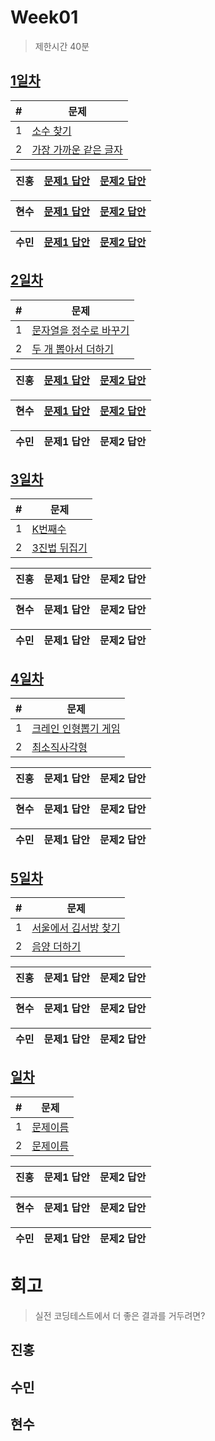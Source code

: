 # Week01

> 제한시간 40분

## [1일차](Day1)

| #   | 문제                                                                                      |
| --- | ----------------------------------------------------------------------------------------- |
| 1   | [소수 찾기](https://school.programmers.co.kr/learn/courses/30/lessons/12921)              |
| 2   | [가장 가까운 같은 글자](https://school.programmers.co.kr/learn/courses/30/lessons/142086) |

| **진홍** | [문제1 답안](Day1/kjh1.kt) | [문제2 답안](Day1/kjh.kt) |
| ------ | ---------- | ---------- |

| **현수** | [문제1 답안](Day1/hhs/1.java) | [문제2 답안](Day1/hhs/2.java) |
| ------ | ---------- | ---------- |
 
| **수민** | [문제1 답안](Day1/ysm1.java) | [문제2 답안](Day1/ysm2.java) |
| ------ | ---------- | ---------- |

<!-- 불참 시 작성 -->
<!--
> 홍길동 불참 (컨디션 난조)
-->

## [2일차](Day2)

| #   | 문제                                                                                      |
| --- | ----------------------------------------------------------------------------------------- |
| 1   | [문자열을 정수로 바꾸기](https://school.programmers.co.kr/learn/courses/30/lessons/12925) |
| 2   | [두 개 뽑아서 더하기](https://school.programmers.co.kr/learn/courses/30/lessons/68644)    |

| **진홍** | [문제1 답안](Day2/kjh1.kt) | [문제2 답안](Day2/kjh2.kt) |
| ------ | ---------- | ---------- |

| **현수** | [문제1 답안](Day2/hhs/1.java) | [문제2 답안](Day2/hhs/2.java) |
| ------ | ---------- | ---------- |

| **수민** | 문제1 답안 | 문제2 답안 |
| ------ | ---------- | ---------- |

<!-- 불참 시 작성 -->
<!--
> 홍길동 불참 (컨디션 난조)
-->

## [3일차](Day3)

| #   | 문제                                                                            |
| --- | ------------------------------------------------------------------------------- |
| 1   | [K번째수](https://school.programmers.co.kr/learn/courses/30/lessons/42748)      |
| 2   | [3진법 뒤집기](https://school.programmers.co.kr/learn/courses/30/lessons/68935) |

| **진홍** | 문제1 답안 | 문제2 답안 |
| ------ | ---------- | ---------- |

| **현수** | 문제1 답안 | 문제2 답안 |
| ------ | ---------- | ---------- |

| **수민** | 문제1 답안 | 문제2 답안 |
| ------ | ---------- | ---------- |

<!-- 불참 시 작성 -->
<!--
> 홍길동 불참 (컨디션 난조)
-->

## [4일차](Day4)

| #   | 문제                                                                                    |
| --- | --------------------------------------------------------------------------------------- |
| 1   | [크레인 인형뽑기 게임](https://school.programmers.co.kr/learn/courses/30/lessons/64061) |
| 2   | [최소직사각형](https://school.programmers.co.kr/learn/courses/30/lessons/86491)         |

| **진홍** | 문제1 답안 | 문제2 답안 |
| ------ | ---------- | ---------- |

| **현수** | 문제1 답안 | 문제2 답안 |
| ------ | ---------- | ---------- |

| **수민** | 문제1 답안 | 문제2 답안 |
| ------ | ---------- | ---------- |

<!-- 불참 시 작성 -->
<!--
> 홍길동 불참 (컨디션 난조)
-->

## [5일차](Day5)

| #   | 문제                 |
| --- | -------------------- |
| 1   | [서울에서 김서방 찾기](https://school.programmers.co.kr/learn/courses/30/lessons/12919) |
| 2   | [음양 더하기](https://school.programmers.co.kr/learn/courses/30/lessons/76501) |

| **진홍** | 문제1 답안 | 문제2 답안 |
| ------ | ---------- | ---------- |

| **현수** | 문제1 답안 | 문제2 답안 |
| ------ | ---------- | ---------- |

| **수민** | 문제1 답안 | 문제2 답안 |
| ------ | ---------- | ---------- |

<!-- 불참 시 작성 -->
<!--
> 홍길동 불참 (컨디션 난조)
-->

## [일차](Day)

| #   | 문제                 |
| --- | -------------------- |
| 1   | [문제이름](문제링크) |
| 2   | [문제이름](문제링크) |

| **진홍** | 문제1 답안 | 문제2 답안 |
| ------ | ---------- | ---------- |

| **현수** | 문제1 답안 | 문제2 답안 |
| ------ | ---------- | ---------- |

| **수민** | 문제1 답안 | 문제2 답안 |
| ------ | ---------- | ---------- |

<!-- 불참 시 작성 -->
<!--
> 홍길동 불참 (컨디션 난조)
-->

# 회고

> 실전 코딩테스트에서 더 좋은 결과를 거두려면?

## 진홍

## 수민

## 현수
